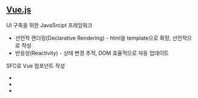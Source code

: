 <div>
  <h2><a href="https://ko.vuejs.org/guide/introduction.html">Vue.js</a></h2>
  <div>
    <p>UI 구축을 위한 JavaSrcipt 프레임워크</p>
    <ul>
      <li>선언적 랜더링(Declarative Rendering) - html을 template으로 확장, 선언적으로 작성</li>
      <li>반응성(Reactivity) - 상태 변경 추적, DOM 효율적으로 자동 업데이트</li>
    </ul>
    <p>SFC로 Vue 컴포넌트 작성</p>
    <ul>
      <li><script></script></li>
      <li><template></template></li>
      <li><style></style></li>
    </ul>
  </div>
</div>
